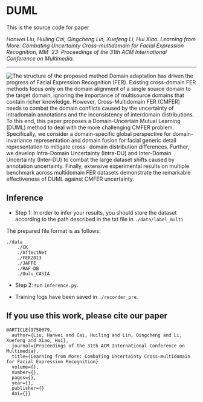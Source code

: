 DUML
===

This is the source code for paper

*Hanwei Liu, Huiling Cai, Qingcheng Lin, Xuefeng Li, Hui Xiao. Learning from More: Combating Uncertainty Cross-multidomain for Facial Expression Recognition, MM '23: Proceedings of the 31th ACM International Conference on Multimedia.*


---

![The structure of the proposed method](https://github.com/liuhw01/AMP-Net/blob/main/checkpoint/proposed%20method.png)
Domain adaptation has driven the progress of Facial Expression Recognition (FER). Existing cross-domain FER methods focus only on the domain alignment of a single source domain to the target domain, ignoring the importance of multisource domains that contain richer knowledge. However, Cross-Multidomain FER (CMFER) needs to combat the domain conflicts caused by the uncertainty of intradomain annotations and the inconsistency of interdomain distributions. To this end, this paper proposes a Domain-Uncertain Mutual Learning (DUML) method to deal with the more challenging
CMFER problem. Specifically, we consider a domain-specific global perspective for domain-invariance representation and domain fusion for facial generic detail representation to mitigate cross- domain distribution differences. Further, we develop Intra-Domain Uncertainty (Intra-DU) and Inter-Domain Uncertainty (Inter-DU) to combat the large dataset shifts caused by annotation uncertainty. Finally, extensive experimental results on multiple benchmark across multidomain FER datasets demonstrate the remarkable effectiveness of DUML against CMFER uncertainty.

## Inference

* Step 1: In order to infer your results, you should store the dataset according to the path described in the txt file in `./data/label_multi`

The prepared file format is as follows:

```
./data
	./CK
	./AffectNet
	./FER2013
	./JAFFE
	./RAF-DB
	./Oulu_CASIA

```


* Step 2:  run `inference.py`.


* Training logs have been saved in `./recorder_pre`.

  
## If you use this work, please cite our paper

```
@ARTICLE{9750079,
  author={Liu, Hanwei and Cai, Huiling and Lin, Qingcheng and Li, Xuefeng and Xiao, Hui},
  journal={Proceedings of the 31th ACM International Conference on Multimedia}, 
  title={Learning from More: Combating Uncertainty Cross-multidomain for Facial Expression Recognition}
  volume={},
  number={},
  pages={},
  year={},
  publisher={}
  doi={}}
```
```
